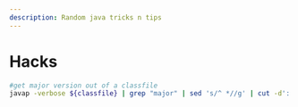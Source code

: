```yaml
---
description: Random java tricks n tips
---
```


# Hacks

```bash
#get major version out of a classfile
javap -verbose ${classfile} | grep "major" | sed 's/^ *//g' | cut -d':' -f2;
```



